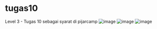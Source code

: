 # tugas10
Level 3 - Tugas 10 sebagai syarat di pijarcamp
![image](https://user-images.githubusercontent.com/43610978/167862538-80d362f2-36d0-4943-9017-7736f5671fa2.png)
![image](https://user-images.githubusercontent.com/43610978/167862587-2f5b1f74-7928-491f-b1cd-cc843f2d834a.png)
![image](https://user-images.githubusercontent.com/43610978/167862615-3577343b-b3b4-4aef-87f9-1da4d3aa4273.png)


